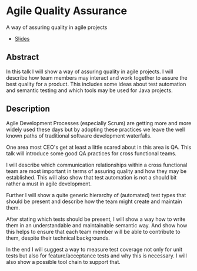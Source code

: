 Agile Quality Assurance
=======================
A way of assuring quality in agile projects

* [Slides](agile-qa.svg)

Abstract
--------

In this talk I will show a way of assuring quality in agile projects. I will describe how team members may interact and work together to assure the best quality for a product. This includes some ideas about test automation and semantic testing and which tools may be used for Java projects.

Description
-----------

Agile Development Processes (especially Scrum) are getting more and more widely used these days but by adopting these practices we leave the well known paths of traditional software development waterfalls.

One area most CEO's get at least a little scared about in this area is QA. This talk will introduce some good QA practices for cross functional teams.

I will describe which communication relationships within a cross functional team are most important in terms of assuring quality and how they may be established. This will also show that test automation is not a should bit rather a must in agile development.

Further I will show a quite generic hierarchy of (automated) test types that should be present and describe how the team might create and maintain them.

After stating which tests should be present, I will show a way how to write them in an understandable and maintainable semantic way. And show how this helps to ensure that each team member will be able to contribute to them, despite their technical backgrounds.

In the end I will suggest a way to measure test coverage not only for unit tests but also for feature/acceptance tests and why this is necessary. I will also show a possible tool chain to support that.

